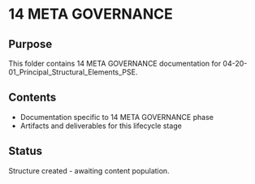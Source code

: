 # 14 META GOVERNANCE

## Purpose
This folder contains 14 META GOVERNANCE documentation for 04-20-01_Principal_Structural_Elements_PSE.

## Contents
- Documentation specific to 14 META GOVERNANCE phase
- Artifacts and deliverables for this lifecycle stage

## Status
Structure created - awaiting content population.
